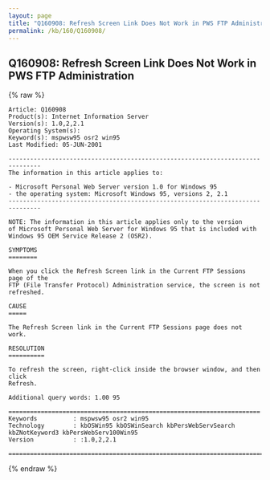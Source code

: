 ```yaml
---
layout: page
title: "Q160908: Refresh Screen Link Does Not Work in PWS FTP Administration"
permalink: /kb/160/Q160908/
---
```


## Q160908: Refresh Screen Link Does Not Work in PWS FTP Administration

{% raw %}

	Article: Q160908
	Product(s): Internet Information Server
	Version(s): 1.0,2,2.1
	Operating System(s): 
	Keyword(s): mspwsw95 osr2 win95
	Last Modified: 05-JUN-2001
	
	-------------------------------------------------------------------------------
	The information in this article applies to:
	
	- Microsoft Personal Web Server version 1.0 for Windows 95 
	- the operating system: Microsoft Windows 95, versions 2, 2.1 
	-------------------------------------------------------------------------------
	
	NOTE: The information in this article applies only to the version
	of Microsoft Personal Web Server for Windows 95 that is included with
	Windows 95 OEM Service Release 2 (OSR2).
	
	SYMPTOMS
	========
	
	When you click the Refresh Screen link in the Current FTP Sessions page of the
	FTP (File Transfer Protocol) Administration service, the screen is not
	refreshed.
	
	CAUSE
	=====
	
	The Refresh Screen link in the Current FTP Sessions page does not work.
	
	RESOLUTION
	==========
	
	To refresh the screen, right-click inside the browser window, and then click
	Refresh.
	
	Additional query words: 1.00 95
	
	======================================================================
	Keywords          : mspwsw95 osr2 win95 
	Technology        : kbOSWin95 kbOSWinSearch kbPersWebServSearch kbZNotKeyword3 kbPersWebServ100Win95
	Version           : :1.0,2,2.1
	
	=============================================================================
	

{% endraw %}
